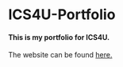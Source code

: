 # ICS4U-Portfolio
<h4>This is my portfolio for ICS4U.</h4>
The website can be found <a href = "https://aj345.github.io/ICS4U-Portfolio/">here.</a>
